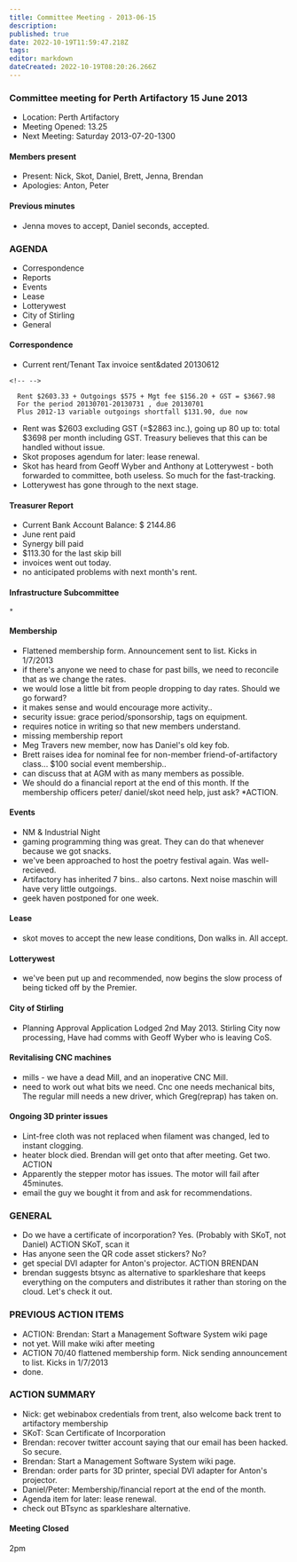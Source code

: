 ```yaml
---
title: Committee Meeting - 2013-06-15
description: 
published: true
date: 2022-10-19T11:59:47.218Z
tags: 
editor: markdown
dateCreated: 2022-10-19T08:20:26.266Z
---
```


### Committee meeting for Perth Artifactory 15 June 2013

-   Location: Perth Artifactory
-   Meeting Opened: 13.25
-   Next Meeting: Saturday 2013-07-20-1300

#### Members present

-   Present: Nick, Skot, Daniel, Brett, Jenna, Brendan
-   Apologies: Anton, Peter

#### Previous minutes

-   Jenna moves to accept, Daniel seconds, accepted.

### AGENDA

-   Correspondence
-   Reports
-   Events
-   Lease
-   Lotterywest
-   City of Stirling
-   General

#### Correspondence

-   Current rent/Tenant Tax invoice sent&dated 20130612

```{=html}
<!-- -->
```
      Rent $2603.33 + Outgoings $575 + Mgt fee $156.20 + GST = $3667.98
      For the period 20130701-20130731 , due 20130701
      Plus 2012-13 variable outgoings shortfall $131.90, due now

-   Rent was \$2603 excluding GST (=\$2863 inc.), going up 80 up to: total \$3698 per month including GST. Treasury believes that this can be handled without issue.
-   Skot proposes agendum for later: lease renewal.
-   Skot has heard from Geoff Wyber and Anthony at Lotterywest - both forwarded to committee, both useless. So much for the fast-tracking.
-   Lotterywest has gone through to the next stage.

#### Treasurer Report

-   Current Bank Account Balance: \$ 2144.86
-   June rent paid
-   Synergy bill paid
-   \$113.30 for the last skip bill
-   invoices went out today.
-   no anticipated problems with next month's rent.

#### Infrastructure Subcommittee

    * 

#### Membership

-   Flattened membership form. Announcement sent to list. Kicks in 1/7/2013
-   if there's anyone we need to chase for past bills, we need to reconcile that as we change the rates.
-   we would lose a little bit from people dropping to day rates. Should we go forward?
-   it makes sense and would encourage more activity..
-   security issue: grace period/sponsorship, tags on equipment.
-   requires notice in writing so that new members understand.
-   missing membership report
-   Meg Travers new member, now has Daniel's old key fob.
-   Brett raises idea for nominal fee for non-member friend-of-artifactory class... \$100 social event membership..
-   can discuss that at AGM with as many members as possible.
-   We should do a financial report at the end of this month. If the membership officers peter/ daniel/skot need help, just ask? \*ACTION.

#### Events

-   NM & Industrial Night
-   gaming programming thing was great. They can do that whenever because we got snacks.
-   we've been approached to host the poetry festival again. Was well-recieved.
-   Artifactory has inherited 7 bins.. also cartons. Next noise maschin will have very little outgoings.
-   geek haven postponed for one week.

#### Lease

-   skot moves to accept the new lease conditions, Don walks in. All accept.

#### Lotterywest

-   we've been put up and recommended, now begins the slow process of being ticked off by the Premier.

#### City of Stirling

-   Planning Approval Application Lodged 2nd May 2013. Stirling City now processing, Have had comms with Geoff Wyber who is leaving CoS.

#### Revitalising CNC machines

-   mills - we have a dead Mill, and an inoperative CNC Mill.
-   need to work out what bits we need. Cnc one needs mechanical bits, The regular mill needs a new driver, which Greg(reprap) has taken on.

#### Ongoing 3D printer issues

-   Lint-free cloth was not replaced when filament was changed, led to instant clogging.
-   heater block died. Brendan will get onto that after meeting. Get two. ACTION
-   Apparently the stepper motor has issues. The motor will fail after 45minutes.
-   email the guy we bought it from and ask for recommendations.

### GENERAL

-   Do we have a certificate of incorporation? Yes. (Probably with SKoT, not Daniel) ACTION SKoT, scan it
-   Has anyone seen the QR code asset stickers? No?
-   get special DVI adapter for Anton's projector. ACTION BRENDAN
-   brendan suggests btsync as alternative to sparkleshare that keeps everything on the computers and distributes it rather than storing on the cloud. Let's check it out.

### PREVIOUS ACTION ITEMS

-   ACTION: Brendan: Start a Management Software System wiki page
-   not yet. Will make wiki after meeting
-   ACTION 70/40 flattened membership form. Nick sending announcement to list. Kicks in 1/7/2013
-   done.

### ACTION SUMMARY

-   Nick: get webinabox credentials from trent, also welcome back trent to artifactory membership
-   SKoT: Scan Certificate of Incorporation
-   Brendan: recover twitter account saying that our email has been hacked. So secure.
-   Brendan: Start a Management Software System wiki page.
-   Brendan: order parts for 3D printer, special DVI adapter for Anton's projector.
-   Daniel/Peter: Membership/financial report at the end of the month.
-   Agenda item for later: lease renewal.
-   check out BTsync as sparkleshare alternative.

#### Meeting Closed

2pm
